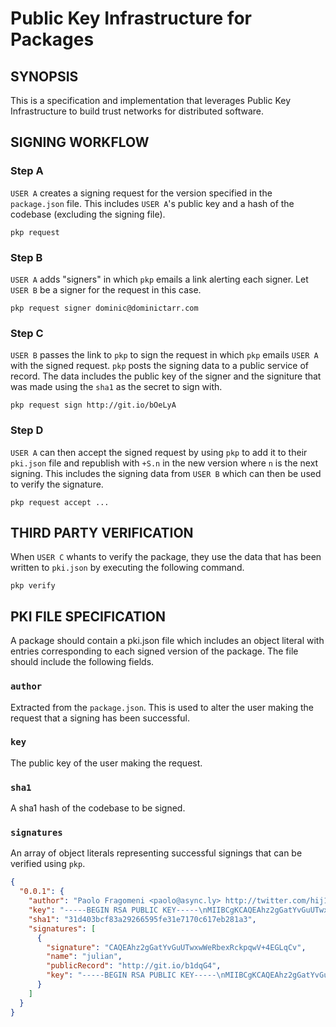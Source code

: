 # Public Key Infrastructure for Packages


## SYNOPSIS
This is a specification and implementation that leverages Public Key 
Infrastructure to build  trust networks for distributed software.


## SIGNING WORKFLOW

### Step A
`USER A` creates a signing request for the version specified in the
`package.json` file. This includes `USER A`'s public key and a hash
of the codebase (excluding the signing file).

```
pkp request
```

### Step B
`USER A` adds "signers" in which `pkp` emails a link alerting each
signer. Let `USER B` be a signer for the request in this case.

```
pkp request signer dominic@dominictarr.com
```

### Step C
`USER B` passes the link to `pkp` to sign the request in which `pkp`
emails `USER A` with the signed request. `pkp` posts the signing data
to a public service of record. The data includes the public key of the
signer and the signiture that was made using the `sha1` as the secret 
to sign with.

```
pkp request sign http://git.io/bOeLyA
```

### Step D
`USER A` can then accept the signed request by using `pkp` to add it to
their `pki.json` file and republish with `+S.n` in the new version where
`n` is the next signing. This includes the signing data from `USER B` 
which can then be used to verify the signature.

```
pkp request accept ...
```

## THIRD PARTY VERIFICATION
When `USER C` whants to verify the package, they use the data that has
been written to `pki.json` by executing the following command.

```
pkp verify
```

## PKI FILE SPECIFICATION
A package should contain a pki.json file which includes an object literal
with entries corresponding to each signed version of the package. The file 
should include the following fields.

### `author`
Extracted from the `package.json`. This is used to alter the user making
the request that a signing has been successful.

### `key`
The public key of the user making the request.

### `sha1`
A sha1 hash of the codebase to be signed.

### `signatures`
An array of object literals representing successful signings that can
be verified using `pkp`.

```json
{
  "0.0.1": {
    "author": "Paolo Fragomeni <paolo@async.ly> http://twitter.com/hij1nx",
    "key": "-----BEGIN RSA PUBLIC KEY-----\nMIIBCgKCAQEAhz2gGatYvGuUTwxwWeRbexRckpqwV+4EGLqCvlyI62gbVc4iTbAm47pMRdTn\nqFX9TxoVPE3P/p5Md9xH55YVBO/WgIXdpjT3gOmLr3wUsdjn5Hx8ytM/EAOV/WenOmrBB/oP\nW+yg2lbRfkMlTlc59wO9ISp0fCLIX88iixiQrLMhsAzrV0xwRMOsqQCcIPhZESuX1qJ49eSg\nXY7n5BRtADOoFeaLPNeLu5rUHJbeA4Goj85yFxwLrmKJu0CHH+J5ONAnSDTznYeXLGLuiYty\nyh4jO7xwOjyGO68nzo2/F/KYOfyChlY0mPJMpMo91qaQt3aCm6qxcRFcujyjAT68aQIDAQAB\n-----END RSA PUBLIC KEY-----\n\n",
    "sha1": "31d403bcf83a29266595fe31e7170c617eb281a3",
    "signatures": [
      {
        "signature": "CAQEAhz2gGatYvGuUTwxwWeRbexRckpqwV+4EGLqCv",
        "name": "julian",
        "publicRecord": "http://git.io/b1dqG4",
        "key": "-----BEGIN RSA PUBLIC KEY-----\nMIIBCgKCAQEAhz2gGatYvGuUTwxwWeRbexRckpqwV+4EGLqCvlyI62gbVc4iTbAm47pMRdTn\nqFX9TxoVPE3P/p5Md9xH55YVBO/WgIXdpjT3gOmLr3wUsdjn5Hx8ytM/EAOV/WenOmrBB/oP\nW+yg2lbRfkMlTlc59wO9ISp0fCLIX88iixiQrLMhsAzrV0xwRMOsqQCcIPhZESuX1qJ49eSg\nXY7n5BRtADOoFeaLPNeLu5rUHJbeA4Goj85yFxwLrmKJu0CHH+J5ONAnSDTznYeXLGLuiYty\nyh4jO7xwOjyGO68nzo2/F/KYOfyChlY0mPJMpMo91qaQt3aCm6qxcRFcujyjAT68aQIDAQAB\n-----END RSA PUBLIC KEY-----\n\n"
      }
    ]
  }
}
```
